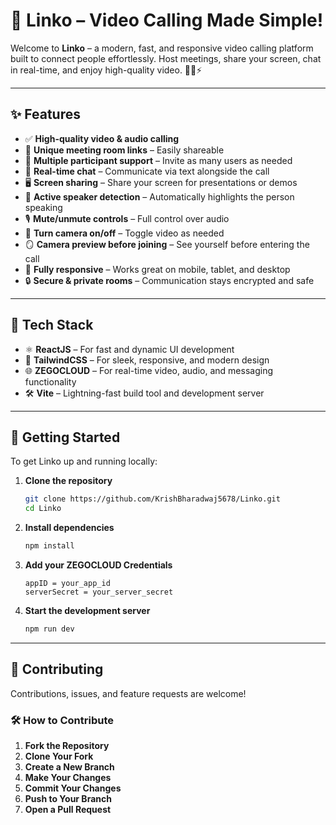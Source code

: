 # 🎥 Linko – Video Calling Made Simple!
   
Welcome to **Linko** – a modern, fast, and responsive video calling platform built to connect people effortlessly. Host meetings, share your screen, chat in real-time, and enjoy high-quality video. 🧑‍💻⚡

---

## ✨ Features

- ✅ **High-quality video & audio calling**
- 🔗 **Unique meeting room links** – Easily shareable
- 👥 **Multiple participant support** – Invite as many users as needed
- 💬 **Real-time chat** – Communicate via text alongside the call
- 🖥️ **Screen sharing** – Share your screen for presentations or demos
- 🧏 **Active speaker detection** – Automatically highlights the person speaking
- 🎙️ **Mute/unmute controls** – Full control over audio
- 🎥 **Turn camera on/off** – Toggle video as needed
- 🪞 **Camera preview before joining** – See yourself before entering the call
- 📱 **Fully responsive** – Works great on mobile, tablet, and desktop
- 🔒 **Secure & private rooms** – Communication stays encrypted and safe

---

## 🔧 Tech Stack

- ⚛️ **ReactJS** – For fast and dynamic UI development
- 🎨 **TailwindCSS** – For sleek, responsive, and modern design
- 🌐 **ZEGOCLOUD** – For real-time video, audio, and messaging functionality
- 🛠️ **Vite** – Lightning-fast build tool and development server

---

## 🚀 Getting Started

To get Linko up and running locally:

1. **Clone the repository**
   ```bash
   git clone https://github.com/KrishBharadwaj5678/Linko.git
   cd Linko
   ```

2. **Install dependencies**
   ```bash
   npm install
   ```

3. **Add your ZEGOCLOUD Credentials**

   ```
   appID = your_app_id
   serverSecret = your_server_secret
   ```

4. **Start the development server**
   ```bash
   npm run dev
   ```

---

## 🤝 Contributing

Contributions, issues, and feature requests are welcome!  

### 🛠️ How to Contribute

1. **Fork the Repository**
2. **Clone Your Fork**
3. **Create a New Branch**
4. **Make Your Changes**
5. **Commit Your Changes**
6. **Push to Your Branch**
7. **Open a Pull Request**
